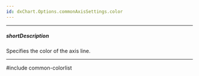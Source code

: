 ```yaml
---
id: dxChart.Options.commonAxisSettings.color
---
```

---
##### shortDescription
Specifies the color of the axis line.

---
#include common-colorlist